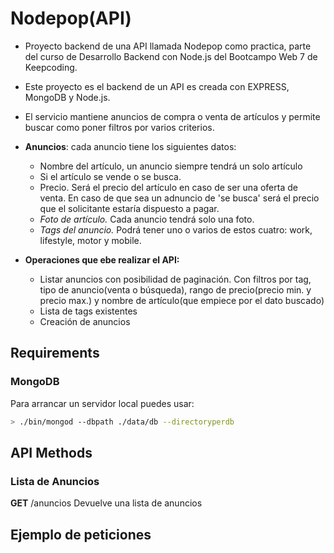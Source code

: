 # Nodepop(API)

- Proyecto backend de una API llamada Nodepop como practica, parte del curso de Desarrollo Backend con Node.js del Bootcampo Web 7 de Keepcoding.

- Este proyecto es el backend de un API es creada con EXPRESS, MongoDB y Node.js.

- El servicio mantiene anuncios de compra o venta de artículos y permite buscar como poner filtros por varios criterios.

- **Anuncios**: cada anuncio tiene los siguientes datos:
    - Nombre del artículo, un anuncio siempre tendrá un solo artículo
    - Si el artículo se vende o se busca.
    - Precio. Será el precio del artículo en caso de ser una oferta de venta. En caso de que sea un adnuncio de 'se busca' será el precio que el solicitante estaría dispuesto a pagar.
    - *Foto de artículo.* Cada anuncio tendrá solo una foto.
    - *Tags del anuncio.* Podrá tener uno o varios de estos cuatro: work, lifestyle, motor y mobile.

- **Operaciones que ebe realizar el API:**
    - Listar anuncios con posibilidad de paginación. Con filtros por tag, tipo de anuncio(venta o búsqueda), rango de precio(precio min. y precio max.) y nombre de artículo(que empiece por el dato buscado)
    - Lista de tags existentes
    - Creación de anuncios

## Requirements

### MongoDB
Para arrancar un servidor local puedes usar:
```sh
> ./bin/mongod --dbpath ./data/db --directoryperdb
```

## API Methods

### Lista de Anuncios

**GET** /anuncios
Devuelve una lista de anuncios
[](http://localhost:3000/api/anuncios)

## Ejemplo de peticiones
